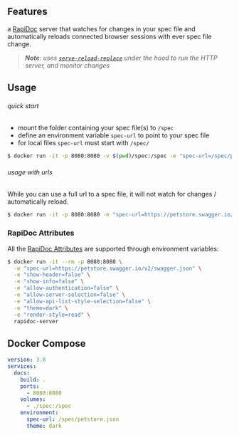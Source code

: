 ## Features

a [RapiDoc](https://github.com/mrin9/RapiDoc) server that watches for changes in your spec file and automatically reloads connected browser sessions with ever spec file change.

> _**Note**: uses [`serve-reload-replace`](https://github.com/ahmadnassri/node-serve-reload-replace) under the hood to run the HTTP server, and monitor changes_

## Usage

###### quick start

- mount the folder containing your spec file(s) to `/spec`
- define an environment variable `spec-url` to point to your spec file
- for local files `spec-url` must start with `/spec/`

```bash
$ docker run -it -p 8080:8080 -v $(pwd)/spec:/spec -e "spec-url=/spec/path/to/petstore.json" rapidoc-server
```

###### usage with urls

While you can use a full url to a spec file, it will not watch for changes / automatically reload.

```bash
$ docker run -it -p 8080:8080 -e "spec-url=https://petstore.swagger.io/v2/swagger.json" rapidoc-server
```

### RapiDoc Attributes

All the [RapiDoc Attributes](https://mrin9.github.io/RapiDoc/api.html) are supported through environment variables:

```bash
$ docker run -it --rm -p 8080:8080 \
  -e "spec-url=https://petstore.swagger.io/v2/swagger.json" \
  -e "show-header=false" \
  -e "show-info=false" \
  -e "allow-authentication=false" \
  -e "allow-server-selection=false" \
  -e "allow-api-list-style-selection=false" \
  -e "theme=dark" \
  -e "render-style=read" \
  rapidoc-server
```

## Docker Compose

```yaml
version: 3.8
services:
  docs:
    build: .
    ports:
      - 8080:8080
    volumes:
      - ./spec:/spec
    environment:
      spec-url: /spec/petstore.json
      theme: dark
```
